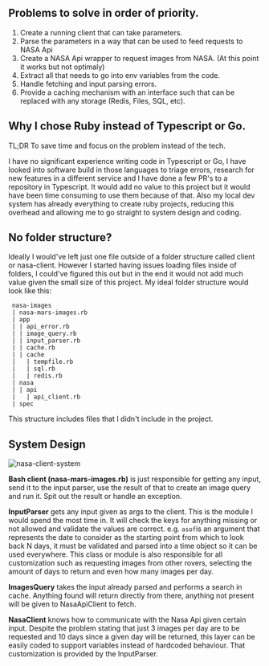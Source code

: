 ## Problems to solve in order of priority.

1. Create a running client that can take parameters.
2. Parse the parameters in a way that can be used to feed requests to NASA Api
3. Create a NASA Api wrapper to request images from NASA. (At this point it works but not optimaly)
4. Extract all that needs to go into env variables from the code.
5. Handle fetching and input parsing errors.
6. Provide a caching mechanism with an interface such that can be replaced with any storage (Redis, Files, SQL, etc).

## Why I chose Ruby instead of Typescript or Go.

TL;DR
To save time and focus on the problem instead of the tech.

I have no significant experience writing code in Typescript or Go, I have looked into software build in those languages to triage errors, research for new features in a different service and I have done a few PR's to a repository in Typescript.
It would add no value to this project but it would have been time consuming to use them because of that. Also my local dev system has already everything to create ruby projects, reducing this overhead and allowing me to go straight to system design and coding.

## No folder structure?

Ideally I would've left just one file outside of a folder structure called client or nasa-client.
However I started having issues loading files inside of folders, I could've figured this out but in the end it would not add much value given the small size of this project.
My ideal folder structure would look like this:

```
 nasa-images
 | nasa-mars-images.rb
 | app
 | | api_error.rb
 | | image_query.rb
 | | input_parser.rb
 | | cache.rb 
 | | cache
 |   | tempfile.rb
 |   | sql.rb
 |   | redis.rb
 | nasa
 | | api
 |   | api_client.rb
 | spec
```

This structure includes files that I didn't include in the project.

## System Design
![nasa-client-system](https://user-images.githubusercontent.com/54297/165881246-126300ea-2e4e-426c-a493-d167d672d2a1.jpg)

**Bash client (nasa-mars-images.rb)** is just responsible for getting any input, send it to the input parser, use the result of that to create an image query and run it.
Spit out the result or handle an exception.

**InputParser** gets any input given as args to the client. This is the module I would spend the most time in. It will check the keys for anything missing or not allowed and validate the values are correct. e.g. `asof`is an argument that represents the date to consider as the starting point from which to look back N days, it must be validated and parsed into a time object so it can be used everywhere. This class or module is also responsible for all customization such as requesting images from other rovers, selecting the amount of days to return and even how many images per day.

**ImagesQuery** takes the input already parsed and performs a search in cache. Anything found will return directly from there, anything not present will be given to NasaApiClient to fetch.

**NasaClient** knows how to communicate with the Nasa Api given certain input. Despite the problem stating that just 3 images per day are to be requested and 10 days since a given day will be returned, this layer can be easily coded to support variables instead of hardcoded behaviour. That customization is provided by the InputParser.
